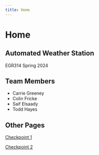 ```yaml
---
title: Home
---
```


# Home

## Automated Weather Station

EGR314
Spring 2024

## Team Members

* Carrie Greeney
* Colin Fricke
* Saif Elsaady
* Todd Hayes

## Other Pages
[Checkpoint 1](/checkpoint_1.md)

[Checkpoint 2](/checkpoint_2.md)
